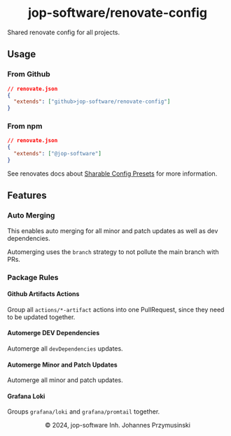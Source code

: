 <div align=center>
    <h1>jop-software/renovate-config</h1>
</div>

Shared renovate config for all projects.

## Usage

### From Github

```json
// renovate.json
{
  "extends": ["github>jop-software/renovate-config"]
}
```

### From npm

```json
// renovate.json
{
  "extends": ["@jop-software"]
}
```

See renovates docs about [Sharable Config Presets](https://docs.renovatebot.com/config-presets/) for more information.

## Features

### Auto Merging

This enables auto merging for all minor and patch updates as well as dev dependencies.

Automerging uses the `branch` strategy to not pollute the main branch with PRs.

### Package Rules

#### Github Artifacts Actions

Group all `actions/*-artifact` actions into one PullRequest, since they need to be updated together.

#### Automerge DEV Dependencies

Automerge all `devDependencies` updates.

#### Automerge Minor and Patch Updates

Automerge all minor and patch updates.

#### Grafana Loki

Groups `grafana/loki` and `grafana/promtail` together.

<div align=center>
    <span>&copy; 2024, jop-software Inh. Johannes Przymusinski</span>
</div>
